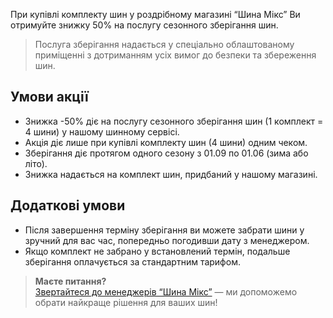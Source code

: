 При купівлі комплекту шин у роздрібному магазині “Шина Мікс” Ви отримуйте знижку 50% на послугу сезонного зберігання шин.

> Послуга зберігання надається у спеціально облаштованому приміщенні з дотриманням усіх вимог до безпеки та збереження шин.

## Умови акції

- Знижка -50% діє на послугу сезонного зберігання шин (1 комплект = 4 шини) у нашому шинному сервісі.
- Акція діє лише при купівлі комплекту шин (4 шини) одним чеком.
- Зберігання діє протягом одного сезону з 01.09 по 01.06 (зима або літо).
- Знижка надається на комплект шин, придбаний у нашому магазині.

## Додаткові умови

- Після завершення терміну зберігання ви можете забрати шини у зручний для вас час, попередньо погодивши дату з менеджером.
- Якщо комплект не забрано у встановлений термін, подальше зберігання оплачується за стандартним тарифом.

> **Маєте питання?**  
> [Звертайтеся до менеджерів “Шина Мікс”](/contacts) — ми допоможемо обрати найкраще рішення для ваших шин!

